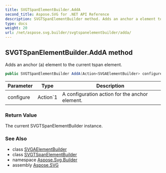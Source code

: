 ```yaml
---
title: SVGTSpanElementBuilder.AddA
second_title: Aspose.SVG for .NET API Reference
description: SVGTSpanElementBuilder method. Adds an anchor a element to the current tspan element
type: docs
weight: 20
url: /net/aspose.svg.builder/svgtspanelementbuilder/adda/
---
```

## SVGTSpanElementBuilder.AddA method

Adds an anchor (a) element to the current tspan element.

```csharp
public SVGTSpanElementBuilder AddA(Action<SVGAElementBuilder> configure)
```

| Parameter | Type | Description |
| --- | --- | --- |
| configure | Action`1 | A configuration action for the anchor element. |

### Return Value

The current SVGTSpanElementBuilder instance.

### See Also

* class [SVGAElementBuilder](../../svgaelementbuilder/)
* class [SVGTSpanElementBuilder](../)
* namespace [Aspose.Svg.Builder](../../../aspose.svg.builder/)
* assembly [Aspose.SVG](../../../)
